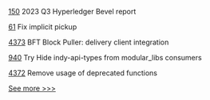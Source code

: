 
[150](https://github.com/hyperledger/toc/pull/150) 2023 Q3 Hyperledger Bevel report

[61](https://github.com/hyperledger/aries-framework-swift/pull/61) Fix implicit pickup

[4373](https://github.com/hyperledger/fabric/pull/4373) BFT Block Puller: delivery client integration

[940](https://github.com/hyperledger/aries-vcx/pull/940) Try Hide indy-api-types from modular_libs consumers

[4372](https://github.com/hyperledger/fabric/pull/4372) Remove usage of deprecated functions


[See more >>>](https://start-here.hyperledger.org/pull-requests)
